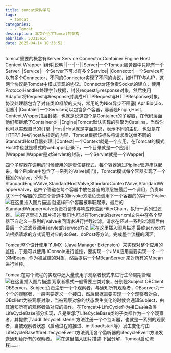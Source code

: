 ```yaml
---
title: tomcat架构学习
tags:
  - tomcat
categories:
  - - Tomcat
description: 本文介绍了Tomcat的架构
abbrlink: 53313e1c
date: 2025-04-14 10:33:52
---
```

tomcat重要的概念有Server Service Connector Container Engine Host Context Wrapper
|组件|说明|
|---|--|
|Server|一个Tomcat服务器中只能有一个Server|
|Service|一个Server下可以有多个Service|
|Connector|一个Service可以有多个Connector，不同的Connector实现了不同的协议，如HTTP与AJP，这两个协议是Tomcat中模式实现的协议。Connector还负责Socket的建立，使用ProtocolHandler处理字节数据，封装request与response对象，然后使用Adaptor将Request与Response封装成HTTPRequest与HTTPResponse对象。协议处理器包含了对各类IO框架的支持，常用的为Nio(异步不阻塞) Apr Bio(Jio，阻塞)|
|Contaier|一个Service可以包含多个容器，容器是Engin,Host，Context,Wrpper顶层封装，也就是说这四个是Container的子容器，在代码层面他们都继承了Container类|
|Engine|Tomcat默认实现的引擎为Catalina，当然你也可以实现自己的引擎|
|Host|Host就是字面意思，表示不同的主机，也就是在HTTP/1.1中的host头指定的内容，Tomcat根据该标头将请求发送给不同的StandardHost容器处理|
|Context|一个Context就是一个应用，在Tomcat的模式Host中也就是模式的webapps目录下，一个目录就是一个应用|
|Wrapper|Wapper是对Servlet的封装，一个Servlet就是一个Wapper|

四个子容器在调用的时候使用的是责任链模式，每个容器通过Pipline管道串联起来，每个Pipline中包含了一系列的Valve(阀门)，Tomcat模式每个容器实现了一个标准的Valve，分别为StandardEnginValve,StandardHostValve,StandardContextValve,StandardWrapperValve，这四个管道在每个容器中放在各自的顶层被最后一个调用，负责串联下一个容器的,这四个管道中的invoke方法负责调用下一个容器的的第一个Valve
![在这里插入图片描述](https://i-blog.csdnimg.cn/blog_migrate/2291dbc663b4f22e4a333b392386cc27.png)
就这样四个容器被串联起来，最后的StandardWrapperValve负责将请求与响应传递到FilterChain，执行一系列过滤器。
![在这里插入图片描述](https://i-blog.csdnimg.cn/blog_migrate/3d80cb5154af0061144ce94d257a2918.png)
我们也可以在Tomcat的server.xml文件中在各个容器下自定义一系列的Valve来回请求进行拦截过滤。请求在经过一系列过滤器后由最后一个过滤器调用servlet的service方法
![在这里插入图片描述](https://i-blog.csdnimg.cn/blog_migrate/512b8451cd7715f905b2a8465b18e0ec.png)
最终service方法根据请求的方式调用对应的doGet、doPost等方法，完成整个流程的闭环。

Tomcat整个设计使用了JMX（Java Manager Extension）来实现对整个应用的监控，于是可以使用JConsole进行监控，要实现一个JMX应用需要实现一个一个的MBean，作为被监控的对象，然后提供一个MBeanServer 来对所有的Mbean进行监控。

Tomcat在每个流程的实现中还大量使用了观察者模式来进行生命周期管理
![在这里插入图片描述](https://i-blog.csdnimg.cn/blog_migrate/a3be82bb692e8b498f9b2b311e2f9ef3.png)
观察者模式一般需要三类对象，分别是Subject OBClient  OBServer。Subject负责注册一个个观察者，与通知所有观察者，OBserver为一个个的观察者，一般需要定义一个接口，然后根据需要实现一个个观察者对象，OBclient为被观察对象，当被观察对象的状态发生变化的时候会通知Subject，由其通知所有的观察者做对应的操作。在Tomcat中LifeCycle作为接口由抽象类LifeCycleBase部分实现，凡是继承了LifeCycleBase类的子类都作为一个个观察者，其提供了addLifecycleListener方法注册一个个监听器，也就是一系列的观察者，当被观察者状态（启动过程的推进、init\load\start等）发生变化时由LifeCycleBase#fireLifecycleEvent方法调用各个监听器的lifecycleEvent方法发送通知给所有的观察者。
![在这里插入图片描述](https://i-blog.csdnimg.cn/blog_migrate/4d89df83b388792b2f8dee1374eb0e8a.png)
下回分解，Tomcat启动流程。。。。。








